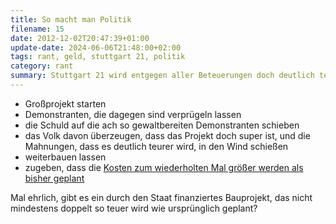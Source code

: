 ```yaml
---
title: So macht man Politik
filename: 15
date: 2012-12-02T20:47:39+01:00
update-date: 2024-06-06T21:48:00+02:00
tags: rant, geld, stuttgart 21, politik
category: rant
summary: Stuttgart 21 wird entgegen aller Beteuerungen doch deutlich teurer.
---
```


- Großprojekt starten
- Demonstranten, die dagegen sind verprügeln lassen
- die Schuld auf die ach so gewaltbereiten Demonstranten schieben
- das Volk davon überzeugen, dass das Projekt doch super ist, und die Mahnungen, dass es deutlich teurer wird, in den Wind schießen
- weiterbauen lassen
- zugeben, dass die [Kosten zum wiederholten Mal größer werden als bisher geplant](https://www.spiegel.de/politik/deutschland/stuttgart-21-soll-noch-teurer-werden-a-870480.html)

Mal ehrlich, gibt es ein durch den Staat finanziertes Bauprojekt, das nicht mindestens doppelt so teuer wird wie ursprünglich geplant?

